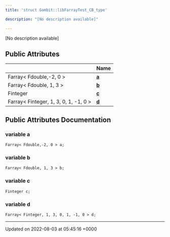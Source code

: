 ```yaml
---
title: 'struct Gambit::libFarrayTest_CB_type'

description: "[No description available]"

---
```









[No description available]

## Public Attributes

|                | Name           |
| -------------- | -------------- |
| Farray< Fdouble,-2, 0 > | **[a](/documentation/code/gambit_sphinx/classes/structgambit_1_1libfarraytest__cb__type/#variable-a)**  |
| Farray< Fdouble, 1, 3 > | **[b](/documentation/code/gambit_sphinx/classes/structgambit_1_1libfarraytest__cb__type/#variable-b)**  |
| Finteger | **[c](/documentation/code/gambit_sphinx/classes/structgambit_1_1libfarraytest__cb__type/#variable-c)**  |
| Farray< Finteger, 1, 3, 0, 1, -1, 0 > | **[d](/documentation/code/gambit_sphinx/classes/structgambit_1_1libfarraytest__cb__type/#variable-d)**  |

## Public Attributes Documentation

### variable a

```
Farray< Fdouble,-2, 0 > a;
```


### variable b

```
Farray< Fdouble, 1, 3 > b;
```


### variable c

```
Finteger c;
```


### variable d

```
Farray< Finteger, 1, 3, 0, 1, -1, 0 > d;
```


-------------------------------

Updated on 2022-08-03 at 05:45:16 +0000